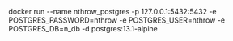 docker run --name nthrow_postgres -p 127.0.0.1:5432:5432  -e POSTGRES_PASSWORD=nthrow -e POSTGRES_USER=nthrow -e POSTGRES_DB=n_db -d postgres:13.1-alpine
